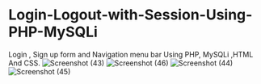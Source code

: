 # Login-Logout-with-Session-Using-PHP-MySQLi
Login , Sign up form and Navigation menu bar Using PHP, MySQLi ,HTML And CSS.
![Screenshot (43)](https://user-images.githubusercontent.com/37483598/87659839-bfbd9900-c77b-11ea-839e-e373671ef19f.png)
![Screenshot (46)](https://user-images.githubusercontent.com/37483598/87659889-d532c300-c77b-11ea-992a-551bd8ab6541.png)
![Screenshot (44)](https://user-images.githubusercontent.com/37483598/87659916-de239480-c77b-11ea-8901-dddc7026492d.png)
![Screenshot (45)](https://user-images.githubusercontent.com/37483598/87659930-e24fb200-c77b-11ea-8e36-6542adbfba3f.png)
